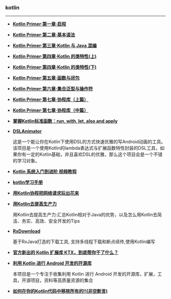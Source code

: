 ### kotlin
----

- [**Kotlin Primer·第一章·启程**](https://kymjs.com/code/2017/02/03/01/)

- [**Kotlin Primer·第二章·基本语法**](https://kymjs.com/code/2017/02/04/01/)

- [**Kotlin Primer·第三章·Kotlin 与 Java 混编**](https://kymjs.com/code/2017/02/07/01/)

- [**Kotlin Primer·第四章·Kotlin 的类特性(上)**](https://kymjs.com/code/2017/02/12/01/)

- [**Kotlin Primer·第四章·Kotlin 的类特性(下)**](https://kymjs.com/code/2017/02/26/01/)

- [**Kotlin Primer·第五章·函数与闭包**](https://kymjs.com/code/2017/04/09/01/)

- [**Kotlin Primer·第六章·集合泛型与操作符**](https://kymjs.com/code/2017/06/06/01/)

- [**Kotlin Primer·第七章·协程库（上篇）**](https://kymjs.com/code/2017/11/24/01/)

- [**Kotlin Primer·第七章·协程库（中篇）**](https://kymjs.com/code/2017/11/06/01/)

- [**掌握Kotlin标准函数：run, with, let, also and apply**](https://juejin.im/post/5a676159f265da3e3c6c4d82)

- [**DSLAnimator**](https://github.com/550609334/DSLAnimator)

	这是一个能让你在Kotlin下使用DSL的方式快速优雅的写Android动画的工具。 该项目是一个使用Kotlin的lambda表达式与扩展函数特性封装的DSL工具，如果你有一定的Kotlin基础，并且喜欢DSL的优雅，那么这个项目会是一个不错的学习对象。

- [**Kotlin 系统入门到进阶 视频教程**](https://github.com/enbandari/Kotlin-Tutorials)

- [**kotlin学习手册**](https://github.com/wangjiegulu/kotlin-for-android-developers-zh/blob/master/SUMMARY.md)

- [**用Kotlin协程把网络请求玩出花来**](https://juejin.im/post/59cf35206fb9a00a5143b83f)
- [**用Kotlin去提高生产力**](https://github.com/heimashi/kotlin_tips)
	
	用Kotlin去提高生产力:汇总Kotlin相对于Java的优势，以及怎么用Kotlin去简洁、务实、高效、安全开发的Tips

- [**RxDownload**](https://github.com/ssseasonnn/RxDownload/blob/master/README.ch.md)
	
	基于RxJava打造的下载工具, 支持多线程下载和断点续传,使用Kotlin编写
	
- [**官方新出的 Kotlin 扩展库 KTX，到底帮你干了什么？**](http://jcodecraeer.com/a/anzhuokaifa/androidkaifa/2018/0207/9324.html)

- [**利用 Kotlin 进行 Android 开发的开源库**](https://github.com/adisonhuang/awesome-kotlin-android)

	本项目是一个专注于收集利用 Kotlin 进行 Android 开发的开源库，扩展，工具，开源项目，资料等高质量资源的集合
	
- [**如何在你的Kotlin代码中移除所有的!!(非空断言)**](https://juejin.im/post/5afd9090f265da0ba46a0429)